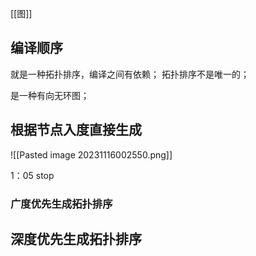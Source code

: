 [[图]]

## 编译顺序
就是一种拓扑排序，编译之间有依赖；
拓扑排序不是唯一的；

是一种有向无环图；


## 根据节点入度直接生成

![[Pasted image 20231116002550.png]]

1：05 stop

### 广度优先生成拓扑排序




## 深度优先生成拓扑排序


